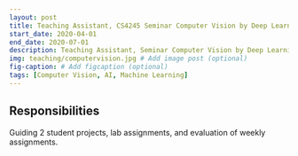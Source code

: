 ```yaml
---
layout: post
title: Teaching Assistant, CS4245 Seminar Computer Vision by Deep Learning, TU Delft
start_date: 2020-04-01
end_date: 2020-07-01
description: Teaching Assistant, Seminar Computer Vision by Deep Learning, TU Delft
img: teaching/computervision.jpg # Add image post (optional)
fig-caption: # Add figcaption (optional)
tags: [Computer Vision, AI, Machine Learning]
---
```


## Responsibilities

Guiding 2 student projects, lab assignments, and evaluation of weekly assignments.

